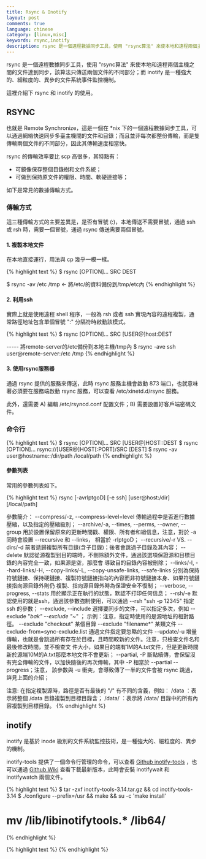 ```yaml
---
title: Rsync & Inotify
layout: post
comments: true
language: chinese
category: [linux,misc]
keywords: rsync,inotify
description: rsync 是一個遠程數據同步工具，使用 "rsync算法" 來使本地和遠程兩個主機之間的文件達到同步，該算法只傳送兩個文件的不同部分；而 inotify 是一種強大的、細粒度的、異步的文件系統事件監控機制。這裡介紹下 rsync 和 inotify 的使用。
---
```


rsync 是一個遠程數據同步工具，使用 "rsync算法" 來使本地和遠程兩個主機之間的文件達到同步，該算法只傳送兩個文件的不同部分；而 inotify 是一種強大的、細粒度的、異步的文件系統事件監控機制。

這裡介紹下 rsync 和 inotify 的使用。

<!-- more -->

## RSYNC

也就是 Remote Synchronize，這是一個在 *nix 下的一個遠程數據同步工具，可以通過網絡快速同步多臺主機間的文件和目錄；而且並非每次都整份傳輸，而是隻傳輸兩個文件的不同部分，因此其傳輸速度相當快。

rsync 的傳輸效率要比 scp 高很多，其特點有：

* 可鏡像保存整個目錄樹和文件系統；
* 可做到保持原文件的權限、時間、軟硬連接等；

如下是常見的數據傳輸方式。

### 傳輸方式

這三種傳輸方式的主要差異是，是否有冒號 (:)，本地傳送不需要冒號，通過 ssh 或 rsh 時，需要一個冒號，通過 rsync 傳送需要兩個冒號。

#### 1. 複製本地文件

在本地直接運行，用法與 cp 幾乎一模一樣。

{% highlight text %}
$ rsync [OPTION]... SRC DEST

$ rsync -av /etc /tmp              ← 將/etc/的資料備份到/tmp/etc內
{% endhighlight %}

#### 2. 利用ssh

實際上就是使用遠程 shell 程序，一般為 rsh 或者 ssh 實現內容的遠程複製，通常路徑地址包含單個冒號 ":" 分隔符時啟動該模式。

{% highlight text %}
$ rsync [OPTION]... SRC [USER@]host:DEST

----- 將remote-server的/etc備份到本地主機/tmp內
$ rsync -ave ssh user@remote-server:/etc /tmp
{% endhighlight %}

#### 3. 使用rsync服務器

通過 rsync 提供的服務來傳送，此時 rsync 服務主機會啟動 873 端口，也就意味著必須要在服務端啟動 rsync 服務，可以查看 /etc/xinetd.d/rsync 服務。

此外，還需要 A) 編輯 /etc/rsyncd.conf 配置文件；B) 需要設置好客戶端密碼文件。

<!--
### 認證方式

實際上，對應上述的三種傳輸方式，也就對應了兩種認證方式，分別是 rsync-daemon 認證、ssh 認證。

A) rsync-daemon 需要服務端啟動rsync服務，默認監聽873端口，可以通過配置文件對服務進行配置。
B) ssh 類似於 scp 工具，可通過系統用戶進行認證，並不需要啟動rsync服務，只需要安裝即可。
-->

### 命令行

{% highlight text %}
$ rsync [OPTION]... SRC [USER@]HOST::DEST
$ rsync [OPTION]... rsync://[USER@]HOST[:PORT]/SRC [DEST]
$ rsync -av user@hostname::/dir/path /local/path
{% endhighlight %}

#### 參數列表

常用的參數列表如下。

{% highlight text %}
rsync [-avrlptgoD] [-e ssh] [user@host:/dir] [/local/path]

參數簡介：
  --compress/-z, --compress-level=level
    傳輸過程中是否進行數據壓縮，以及指定的壓縮級別；
  --archive/-a, --times, --perms, --owner, --group
    用於設置保留原來的更新時間戳、權限、所有者和組信息，注意，對於 -a 同時會設置 --recursive 和 --links，
    相當於 -rlptgoD；
  --recursive/-r VS. --dirs/-d
    前者遞歸複製所有目錄(含子目錄)；後者會跳過子目錄及其內容；
  --delete
    默認從源複製到目的端時，不刪除額外文件，通過該選項保證源和目標目錄的內容完全一致，如果源是空，那麼會
    導致目的目錄內容被刪除；
  --links/-l, --hard-links/-H, --copy-links/-L, --copy-unsafe-links, --safe-links
    分別為保持符號鏈接、保持硬鏈接、複製符號鏈接指向的內容而非符號鏈接本身、如果符號鏈接指向源目錄外則仍
    複製、指向源目錄外時為保證安全不復制；
  --verbose, --progress, --stats
    用於顯示正在執行的狀態，默認不打印任何信息；
  --rsh/-e
    默認使用的就是ssh，通過該參數強制使用，可以通過 --rsh "ssh -p 12345" 指定 ssh 的參數；
  --exclude, --include
    選擇要同步的文件，可以指定多次，例如 --exclude "*bak" --exclude "*~" ；
    示例：注意，指定時使用的是源地址的相對路徑。
    --exclude "checkout"    某個目錄
    --exclude "filename*"   某類文件
    --exclude-from=sync-exclude.list  通過文件指定要忽略的文件
  --update/-u
    增量傳輸，也就是會跳過所有存在於目標，且時間較新的文件。注意，只檢查文件名和最後修改時間，並不檢查文
    件大小，如果目的端有1M的A.txt文件，但是更新時間新於源端10M的A.txt那麼本地文件不會更新；
  --partial, -P
    斷點續傳，會保留沒有完全傳輸的文件，以加快隨後的再次傳輸，其中 -P 相當於 --partial --progress；注意，
    該參數與 -u 衝突，會導致傳了一半的文件會被 rsync 跳過，詳見上面的介紹；

注意: 在指定複製源時，路徑是否有最後的 "/" 有不同的含義，例如：
    /data  ：表示將整個 /data 目錄複製到目標目錄含；
    /data/ ：表示將 /data/ 目錄中的所有內容複製到目標目錄。
{% endhighlight %}


## inotify

inotify 是基於 inode 級別的文件系統監控技術，是一種強大的、細粒度的、異步的機制。

<!--
sersync

不需要對被監視的目標打開文件描述符，而且如果被監視目標在可移動介質上，那麼在 umount 該介質上的文件系統後，被監視目標對應的 watch 將被自動刪除，並且會產生一個 umount 事件。
既可以監視文件，也可以監視目錄。
使用系統調用而非 SIGIO 來通知文件系統事件。
使用文件描述符作為接口，因而可以使用通常的文件 I/O 操作select 和 poll 來監視文件系統的變化。


IN_ACCESS : 即文件被訪問
IN_MODIFY : 文件被 write
IN_ATTRIB : 文件屬性被修改，如 chmod、chown、touch 等
IN_CLOSE_WRITE : 可寫文件被 close
IN_CLOSE_NOWRITE : 不可寫文件被 close
IN_OPEN : 文件被open
IN_MOVED_FROM : 文件被移走,如 mv
IN_MOVED_TO : 文件被移來，如 mv、cp
IN_CREATE : 創建新文件
IN_DELETE : 文件被刪除，如 rm
IN_DELETE_SELF : 自刪除，即一個可執行文件在執行時刪除自己
IN_MOVE_SELF : 自移動，即一個可執行文件在執行時移動自己
IN_UNMOUNT : 宿主文件系統被 umount
IN_CLOSE : 文件被關閉，等同於(IN_CLOSE_WRITE | IN_CLOSE_NOWRITE)
IN_MOVE : 文件被移動，等同於(IN_MOVED_FROM | IN_MOVED_TO)


/proc/sys/fs/inotify/max_queued_events 默認值: 16384 該文件中的值為調用inotify_init時分配給inotify instance中可排隊的event的數目的最大值，超出這個值得事件被丟棄，但會觸發IN_Q_OVERFLOW事件

/proc/sys/fs/inotify/max_user_instances 默認值: 128 指定了每一個real user ID可創建的inotify instatnces的數量上限

/proc/sys/fs/inotify/max_user_watches 默認值: 8192 指定了每個inotify instance相關聯的watches的上限

注意: max_queued_events 是 Inotify 管理的隊列的最大長度，文件系統變化越頻繁，這個值就應該越大
如果你在日誌中看到Event Queue Overflow，說明max_queued_events太小需要調整參數後再次使用.
-->

inotify-tools 提供了一個命令行管理的命令，可以查看 [Github inotify-tools](https://github.com/rvoicilas/inotify-tools) ，也可以通過 [Github Wiki](https://github.com/rvoicilas/inotify-tools/wiki) 查看下載最新版本，此時會安裝 inotifywait 和 inotifywatch 兩個文件。

{% highlight text %}
$ tar -zxf inotify-tools-3.14.tar.gz && cd inotify-tools-3.14
$ ./configure --prefix=/usr && make && su -c 'make install'
# mv /lib/libinotifytools.* /lib64/
{% endhighlight %}


<!--
inotifywait可以在當事件發生一次時就退出，或者一直執行。
<ul><li>
    @&lt;file&gt;<br>
    當監控一個目錄時，可以設置不監控某個文件，可以使用該選項去除一些文件。</li><br><li>

    --fromfile<br>
    從文件讀取需要監視的文件或排除的文件，一個文件一行，排除的文件以@開頭。</li><br><li>

    -e , --event<br>
    指定監視的事件。</li><br><li>

    -m, --monitor<br>
    接收到一個事情而不退出，無限期地執行。默認的行為是接收到一個事情後立即退出。</li><br><li>

    -d, --daemon<br>
    跟--monitor一樣，除了是在後臺運行，需要指定--outfile把事情輸出到一個文件。也意味著使用了--syslog。</li><br><li>

    -o, --outfile<br>
    輸出事情到一個文件而不是標準輸出。</li><br><li>

    -s, --syslog<br>
    輸出錯誤信息到系統日誌。</li><br><li>

    -r, --recursive<br>
    監視一個目錄下的所有子目錄。</li><br><li>

    -q, --quiet<br>
    指定一次，不會輸出詳細信息，指定二次，除了致命錯誤，不會輸出任何信息。</li><br><li>

    --timefmt<br>
    指定時間格式，用於--format選項中的%T格式。</li><br><li>

    --format<br>
    指定輸出格式。 %w 表示發生事件的目錄 %f 表示發生事件的文件 %e 表示發生的事件 %Xe 事件以“X"分隔 %T 使用由--timefmt定義的時間格式</li><br><li>


--exclude
正則匹配需要排除的文件，大小寫敏感。
--excludei
正則匹配需要排除的文件，忽略大小寫。
-t , --timeout
設置超時時間，如果為0，則無限期地執行下去。
-c, --csv
輸出csv格式。

access  文件讀取
modify  文件更改。
attrib  文件屬性更改，如權限，時間戳等。
close_write     以可寫模式打開的文件被關閉，不代表此文件一定已經寫入數據。
close_nowrite   以只讀模式打開的文件被關閉。
close   文件被關閉，不管它是如何打開的。
open    文件打開。
moved_to    一個文件或目錄移動到監聽的目錄，即使是在同一目錄內移動，此事件也觸發。
moved_from  一個文件或目錄移出監聽的目錄，即使是在同一目錄內移動，此事件也觸發。
move    包括moved_to和 moved_from
move_self   文件或目錄被移除，之後不再監聽此文件或目錄。
create  文件或目錄創建
delete  文件或目錄刪除
delete_self     文件或目錄移除，之後不再監聽此文件或目錄
unmount     文件系統取消掛載，之後不再監聽此文件系統。

<ul><li>
    監控 java 目錄，通過 cat test/foo 測試。
    <pre>$ inotifywait test</pre></li><br><li>

    等待httpd相關的信息。
<pre>
#!/bin/sh
while inotifywait -e modify /var/log/messages; do
    if tail -n1 /var/log/messages | grep httpd; then
        kdialog --msgbox "Apache needs love!"
    fi
done
</pre></li><br><li>

    監控~/test，同時執行如下命 touch ~/test/badfile、touch ~/test/goodfile, rm ~/test/badfile 。
    <pre>$ inotifywait -m -r --format '%:e %f' ~/test</pre></li><br><li>


#!/bin/bash
src=/var/www
des=backup@192.168.1.200::web
/usr/local/bin/inotifywait -mrq --timefmt '%d/%m/%y %H:%M' --format '%T %w%f' \
-e modify,delete,create,attrib ${src} \
| while read x
    do
        /usr/bin/rsync -avz --delete --progress $src $des --password-file=/root/rsyncpass &&
        echo "$x was rsynced" &lt;&lt; /var/log/rsync.log
    done


註釋：
inotifywait
-m：保持監聽事件。
-r：遞歸查看目錄。
-q：打印出事件。
-e modify,delete,create,attrib：監聽寫入，刪除，創建，屬性改變事件。

rsync
-a：存檔模式，相當於使用-rlptgoD。
-v：詳細模式輸出。
-z：傳輸過程中壓縮文件。

為腳本加執行權限：

chmod +x /root/rsync.sh

在rc.local加入自啟動：



<pre>
#!/bin/bash
host=192.168.1.15
src=/tmp/
des=web
user=webuser
inotifywait -mrq --timefmt '%d/%m/%y %H:%M' --format '%T %w%f%e' -e modify,delete,create,attrib $src while read files
do
/usr/bin/rsync -vzrtopg --delete --progress --password-file=/usr/local/rsync/rsync.passwd $src $user@$host::$des
echo "${files} was rsynced" &gt;&gt;/tmp/rsync.log 2&gt;&amp;1
done</pre>

while inotifywait -qq -e create --exclude '\.(swp|txt|tmp)' /pis/src; do
    sleep 1
    gcc /pis/src/main.cpp -o /pis/bin/pistat
    chmod +x /pis/bin/*
done
</li></ul>
</p>


http://www.ttlsa.com/web/let-infotify-rsync-fast/

sersync

-->


















{% highlight text %}
{% endhighlight %}
